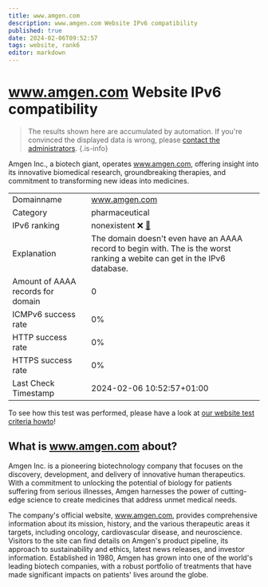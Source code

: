 ```yaml
---
title: www.amgen.com
description: www.amgen.com Website IPv6 compatibility
published: true
date: 2024-02-06T09:52:57
tags: website, rank6
editor: markdown
---
```


# www.amgen.com Website IPv6 compatibility

> The results shown here are accumulated by automation. If you're convinced the displayed data is wrong, please [contact the administrators](/howto/chat). 
{.is-info}

Amgen Inc., a biotech giant, operates www.amgen.com, offering insight into its innovative biomedical research, groundbreaking therapies, and commitment to transforming new ideas into medicines.


|   |   |
| - | - |
| Domainname | www.amgen.com
| Category | pharmaceutical |
| IPv6 ranking | nonexistent :x: [🔗](/howto/ranking) |
| Explanation | The domain doesn't even have an AAAA record to begin with. The is the worst ranking a webite can get in the IPv6 database. |
| Amount of AAAA records for domain | 0 |
| ICMPv6 success rate | 0%|
| HTTP success rate | 0% |
| HTTPS success rate | 0% |
| Last Check Timestamp | 2024-02-06 10:52:57+01:00 |

To see how this test was performed, please have a look at [our website test criteria howto](/howto/testcriteria/website)!


## What is www.amgen.com about?
Amgen Inc. is a pioneering biotechnology company that focuses on the discovery, development, and delivery of innovative human therapeutics. With a commitment to unlocking the potential of biology for patients suffering from serious illnesses, Amgen harnesses the power of cutting-edge science to create medicines that address unmet medical needs.

The company's official website, www.amgen.com, provides comprehensive information about its mission, history, and the various therapeutic areas it targets, including oncology, cardiovascular disease, and neuroscience. Visitors to the site can find details on Amgen's product pipeline, its approach to sustainability and ethics, latest news releases, and investor information. Established in 1980, Amgen has grown into one of the world's leading biotech companies, with a robust portfolio of treatments that have made significant impacts on patients' lives around the globe.


